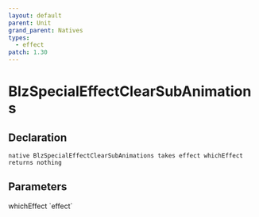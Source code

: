 ```yaml
---
layout: default
parent: Unit
grand_parent: Natives
types:
  - effect
patch: 1.30
---
```


# BlzSpecialEffectClearSubAnimations

## Declaration

```
native BlzSpecialEffectClearSubAnimations takes effect whichEffect returns nothing
```

## Parameters
<dl>
  <dt>whichEffect `effect`</dt>
  <dd></dd>
</dl>